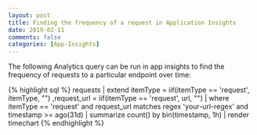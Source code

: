 ```yaml
---
layout: post
title: Finding the frequency of a request in Application Insights
date: 2019-02-11
comments: false
categories: [App-Insights]
---
```

The following Analytics query can be run in app insights to find the frequency of requests to a particular endpoint over time:

{% highlight sql %}
  requests 
  | extend 
      itemType = iif(itemType == 'request', itemType, "")
      ,request_url = iif(itemType == 'request', url, "") 
  | where 
      itemType == 'request' 
      and request_url matches regex 'your-url-regex'
      and timestamp >= ago(31d)
  | summarize count() by bin(timestamp, 1h)
  | render timechart
{% endhighlight %}
